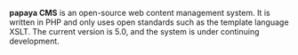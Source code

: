 
**papaya CMS** is an open-source web content management system. It is written in PHP and only uses open standards such as the template language XSLT. The current version is 5.0, and the system is under continuing development.

